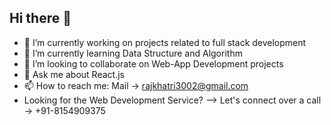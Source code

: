 ## Hi there 👋
- 🔭 I’m currently working on projects related to full stack development
- 🌱 I’m currently learning Data Structure and Algorithm
- 👯 I’m looking to collaborate on Web-App Development projects
- 💬 Ask me about React.js
- 📫 How to reach me: Mail -> rajkhatri3002@gmail.com
- Looking for the Web Development Service? --> Let's connect over a call -> +91-8154909375
<!--
**rajk2002/rajk2002** is a ✨ _special_ ✨ repository because its `README.md` (this file) appears on your GitHub profile.

Here are some ideas to get you started:


-->
